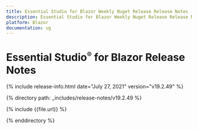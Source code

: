 ```yaml
---
title: Essential Studio for Blazor Weekly Nuget Release Release Notes  
description: Essential Studio for Blazor Weekly Nuget Release Release Notes  
platform: Blazor
documentation: ug
---
```


# Essential Studio<sup style="font-size:70%">&reg;</sup> for Blazor  Release Notes  

{% include release-info.html date="July 27, 2021"  version="v19.2.49" %} 


{% directory path: _includes/release-notes/v19.2.49 %}

{% include {{file.url}} %}

{% enddirectory %}

